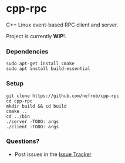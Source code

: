 # cpp-rpc

C++ Linux event-based RPC client and server.

Project is currently **WIP**!.

### Dependencies

```
sudo apt-get install cmake
sudo apt install build-essential
```

### Setup

```
git clone https://github.com/nefrob/cpp-rpc
cd cpp-rpc
mkdir build && cd build
cmake ..
cd ../bin
./server -TODO: args
./client -TODO: args
```

### Questions?

- Post issues in the [Issue Tracker](https://github.com/nefrob/cpp-rpc/issues)
